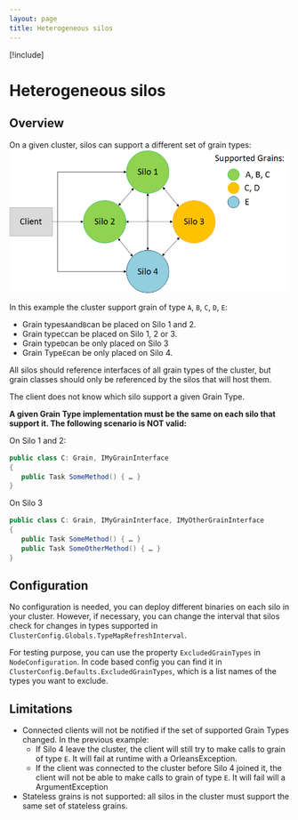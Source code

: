 ```yaml
---
layout: page
title: Heterogeneous silos
---
```


[!include[](../../warning-banner.zh.md)]

# Heterogeneous silos

## Overview

On a given cluster, silos can support a different set of grain types:
![](Heterogeneous.png)
 
In this example the cluster support grain of type `A`, `B`, `C`, `D`, `E`:
* Grain types`A`and`B`can be placed on Silo 1 and 2. 
* Grain type`C`can be placed on Silo 1, 2 or 3. 
* Grain type`D`can be only placed on Silo 3
* Grain Type`E`can be only placed on Silo 4.

All silos should reference interfaces of all grain types of the cluster, but grain classes should only be referenced by the silos that will host them.

The client does not know which silo support a given Grain Type.

**A given Grain Type implementation must be the same on each silo that support it. The following scenario is NOT valid:**

On Silo 1 and 2:
``` csharp
public class C: Grain, IMyGrainInterface
{
   public Task SomeMethod() { … }
}
```
On Silo 3
``` csharp
public class C: Grain, IMyGrainInterface, IMyOtherGrainInterface
{
   public Task SomeMethod() { … }
   public Task SomeOtherMethod() { … }
}
```

## Configuration

No configuration is needed, you can deploy different binaries on each silo in your cluster.
However, if necessary, you can change the interval that silos check for changes in types supported in `ClusterConfig.Globals.TypeMapRefreshInterval`.

For testing purpose, you can use the property `ExcludedGrainTypes` in `NodeConfiguration`.
In code based config you can find it in `ClusterConfig.Defaults.ExcludedGrainTypes`, which is a list names of the types you want to exclude.

## Limitations

* Connected clients will not be notified if the set of supported Grain Types changed. In the previous example:
	* If Silo 4 leave the cluster, the client will still try to make calls to grain of type `E`. It will fail at runtime with a OrleansException.
	* If the client was connected to the cluster before Silo 4 joined it, the client will not be able to make calls to grain of type `E`. It will fail will a ArgumentException
* Stateless grains is not supported: all silos in the cluster must support the same set of stateless grains.

